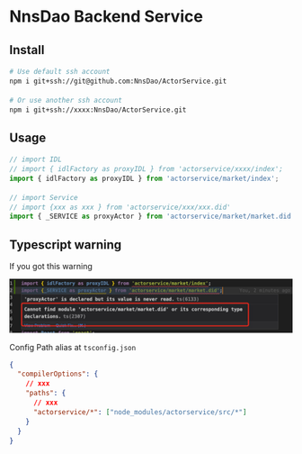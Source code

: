 # NnsDao Backend Service

## Install

```sh
# Use default ssh account
npm i git+ssh://git@github.com:NnsDao/ActorService.git

# Or use another ssh account
npm i git+ssh://xxxx:NnsDao/ActorService.git
```

## Usage

```js
// import IDL
// import { idlFactory as proxyIDL } from 'actorservice/xxxx/index';
import { idlFactory as proxyIDL } from 'actorservice/market/index';

// import Service
// import {xxx as xxx } from 'actorservice/xxx/xxx.did'
import { _SERVICE as proxyActor } from 'actorservice/market/market.did';
```

## Typescript warning

If you got this warning

![path warning](./static/path-alias.jpg)

Config Path alias at `tsconfig.json`

```json
{
  "compilerOptions": {
    // xxx
    "paths": {
      // xxx
      "actorservice/*": ["node_modules/actorservice/src/*"]
    }
  }
}
```
